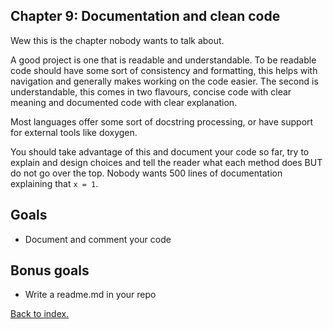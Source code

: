 ## Chapter 9: Documentation and clean code

Wew this is the chapter nobody wants to talk about. 

A good project is one that is readable and understandable. To be readable code should have some sort of consistency 
and formatting, this helps with navigation and generally makes working on the code easier. The second is understandable,
this comes in two flavours, concise code with clear meaning and documented code with clear explanation.

Most languages offer some sort of docstring processing, or have support for external tools like doxygen.
 
You should take advantage of this and document your code so far, try to explain and design choices and tell the reader 
what each method does BUT do not go over the top. Nobody wants 500 lines of documentation explaining that `x = 1`.

## Goals

- Document and comment your code

## Bonus goals

- Write a readme.md in your repo

[Back to index.](index.md)